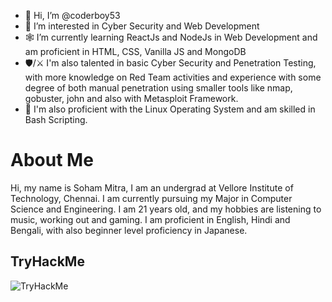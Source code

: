 - 👋 Hi, I’m @coderboy53
- 👀 I’m interested in Cyber Security and Web Development
- 🕸️ I’m currently learning ReactJs and NodeJs in Web Development and am proficient in HTML, CSS, Vanilla JS and MongoDB
- 🛡️/⚔️ I'm also talented in basic Cyber Security and Penetration Testing, with more knowledge on Red Team activities and experience with some degree of both manual penetration using smaller tools like nmap, gobuster, john and also with Metasploit Framework.
- 🐧 I'm also proficient with the Linux Operating System and am skilled in Bash Scripting.

# About Me

Hi, my name is Soham Mitra, I am an undergrad at Vellore Institute of Technology, Chennai. I am currently pursuing my Major in 
Computer Science and Engineering. I am 21 years old, and my hobbies are listening to music, working out and gaming. I am proficient in English, Hindi and Bengali, with also beginner level proficiency in Japanese.
<!---
coderboy53/coderboy53 is a ✨ special ✨ repository because its `README.md` (this file) appears on your GitHub profile.
You can click the Preview link to take a look at your changes.
--->
 ## TryHackMe
 
<img src="https://tryhackme-badges.s3.amazonaws.com/xyz.mitra53.png" alt="TryHackMe">
